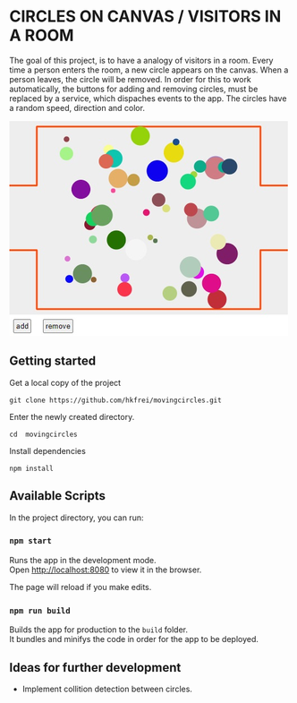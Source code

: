 # CIRCLES ON CANVAS / VISITORS IN A ROOM

The goal of this project, is to have a analogy of visitors in a room.
Every time a person enters the room, a new circle appears on the canvas. When a person leaves, the circle will be removed. In order for this to work automatically, the buttons for adding and removing circles, must be replaced by a service, which dispaches events to the app.
The circles have a random speed, direction and color.

![print screen](print_screen.jpg "Printscreen")

## Getting started

Get a local copy of the project

```
git clone https://github.com/hkfrei/movingcircles.git
```

Enter the newly created directory.

```
cd  movingcircles
```

Install dependencies

```
npm install
```

## Available Scripts

In the project directory, you can run:

### `npm start`

Runs the app in the development mode.<br>
Open [http://localhost:8080](http://localhost:8080) to view it in the browser.

The page will reload if you make edits.<br>

### `npm run build`

Builds the app for production to the `build` folder.<br>
It bundles and minifys the code in order for the app to be deployed.

## Ideas for further development

- Implement collition detection between circles.
